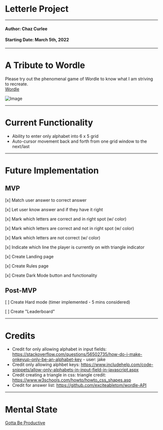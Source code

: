 # Letterle Project
***
#### Author: Chaz Curlee
#### Starting Date: March 5th, 2022
***
# A Tribute to Wordle
Please try out the phenomenal game of Wordle to know what I am striving to recreate. \
[Wordle](https://www.nytimes.com/games/wordle/index.html)

![Image](https://nytco-assets.nytimes.com/2022/01/Screen-Shot-2022-01-30-at-10.05.09-PM.png)


***
# Current Functionality

* Ability to enter only alphabet into 6 x 5 grid
* Auto-cursor movement back and forth from one grid window to the next/last



***
# Future Implementation


## MVP
[x] Match user answer to correct answer

[x] Let user know answer and if they have it right

[x] Mark which letters are correct and in right spot (w/ color)

[x] Mark which letters are correct and not in right spot (w/ color)

[x] Mark which letters are not correct (w/ color)

[x] Indicate which line the player is currently on with triangle indicator

[x] Create Landing page

[x] Create Rules page

[x] Create Dark Mode button and functionality

## Post-MVP

[ ] Create Hard mode (timer implemented - 5 mins considered)

[ ] Create "Leaderboard"

***
# Credits

* Credit for only allowing alphabet in input fields: https://stackoverflow.com/questions/56502735/how-do-i-make-onkeyup-only-be-an-alphabet-key - user: jake
* Credit only allowing alphbet keys: https://www.includehelp.com/code-snippets/allow-only-alphabets-in-input-field-in-javascript.aspx
* Credit creating a triangle in css: triangle credit: https://www.w3schools.com/howto/howto_css_shapes.asp
* Credit for answer list: https://github.com/exciteabletom/wordle-API






***

# Mental State
[Gotta Be Productive](https://open.spotify.com/track/48nN6JIS7Hd3UxMxIQ92zN?si=c7a60c78976d4ac2)







